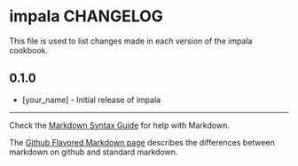 impala CHANGELOG
================

This file is used to list changes made in each version of the impala cookbook.

0.1.0
-----
- [your_name] - Initial release of impala

- - -
Check the [Markdown Syntax Guide](http://daringfireball.net/projects/markdown/syntax) for help with Markdown.

The [Github Flavored Markdown page](http://github.github.com/github-flavored-markdown/) describes the differences between markdown on github and standard markdown.
